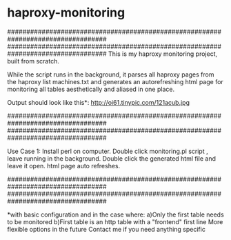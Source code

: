 # haproxy-monitoring
##################################################################################
##################################################################################
This is my haproxy monitoring project, built from scratch.

While the script runs in the background, it parses all haproxy pages from the haproxy list machines.txt and 
generates an autorefreshing html page for monitoring all tables aesthetically and aliased in one place.  

Output should look like this*:
http://oi61.tinypic.com/121acub.jpg

##################################################################################
##################################################################################

Use Case 1:
Install perl on computer.
Double click monitoring.pl script , leave running in the background.
Double click the generated html file and leave it open. html page auto refreshes.

##################################################################################
##################################################################################

*with basic configuration and in the case where:
	a)Only the first table needs to be monitored
	b)First table is an http table with a "frontend" first line
	More flexible options in the future
	Contact me if you need anything specific
